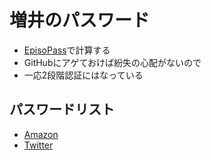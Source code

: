 <h1>増井のパスワード</h1>

<ul>
  <li><a href="https://EpisoPass.com/">EpisoPass</a>で計算する</li>
  <li>GitHubにアゲておけば紛失の心配がないので</li>
  <li>一応2段階認証にはなっている</li>
</ul>

<h2>パスワードリスト</h2>

<ul>
  <li><a href="Amazon.html">Amazon</a></li>
  <li><a href="Twitter.html">Twitter</a></li>
</ul>

